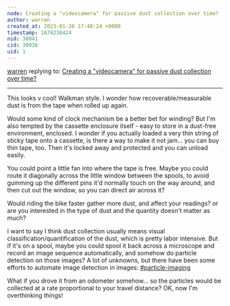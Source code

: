 ```yaml
---
node: Creating a "videocamera" for passive dust collection over time?
author: warren
created_at: 2023-01-20 17:40:24 +0000
timestamp: 1674236424
nid: 38041
cid: 30836
uid: 1
---
```




[warren](../profile/warren) replying to: [Creating a "videocamera" for passive dust collection over time?](../notes/natematias/01-14-2023/creating-a-videocamera-for-passive-dust-collection-over-time)

----
This looks v cool! Walkman style. I wonder how recoverable/measurable dust is from the tape when rolled up again. 

Would some kind of clock mechanism be a better bet for winding? But I'm also tempted by the cassette enclosure itself - easy to store in a dust-free environment, enclosed. I wonder if you actually loaded a very thin string of sticky tape onto a cassette, is there a way to make it not jam... you can buy thin tape, too. Then it's locked away and protected and you can unload easily. 

You could point a little fan into where the tape is free. Maybe you could route it diagonally across the little window between the spools, to avoid gumming up the different pins it'd normally touch on the way around, and then cut out the window, so you can direct air across it? 

Would riding the bike faster gather more dust, and affect your readings? or are you interested in the type of dust and the quantity doesn't matter as much? 

I want to say I think dust collection usually means visual classification/quantification of the dust, which is pretty labor intensive. But if it's on a spool, maybe you could spool it back across a microscope and record an image sequence automatically, and somehow do particle detection on those images? A lot of unknowns, but there have been some efforts to automate image detection in images: [#particle-imaging](/tag/particle-imaging) 

What if you drove it from an odometer somehow... so the particles would be collected at a rate proportional to your travel distance? OK, now I'm overthinking things!